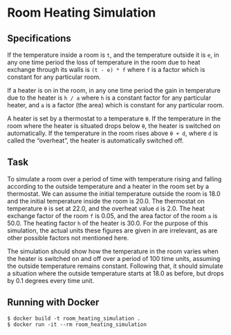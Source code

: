 # Room Heating Simulation

## Specifications

If the temperature inside a room is `t`, and the temperature outside it is `e`,
in any one time period the loss of temperature in the room due to heat exchange
through its walls is `(t - e) * f` where `f` is a factor which is constant for
any particular room.

If a heater is on in the room, in any one time period the gain in temperature
due to the heater is `h / a` where `h` is a constant factor for any particular
heater, and `a` is a factor (the area) which is constant for any particular
room.

A heater is set by a thermostat to a temperature `θ`. If the temperature in the
room where the heater is situated drops below `θ`, the heater is switched on
automatically. If the temperature in the room rises above `θ + d`, where `d` is
called the “overheat”, the heater is automatically switched off.

## Task

To simulate a room over a period of time with temperature rising and falling
according to the outside temperature and a heater in the room set by a
thermostat. We can assume the initial temperature outside the room is 18.0 and
the initial temperature inside the room is 20.0. The thermostat on temperature
`θ` is set at 22.0, and the overheat value `d` is 2.0. The heat exchange factor
of the room `f` is 0.05, and the area factor of the room `a` is 50.0. The
heating factor `h` of the heater is 30.0. For the purpose of this simulation,
the actual units these figures are given in are irrelevant, as are other
possible factors not mentioned here.

The simulation should show how the temperature in the room varies when the
heater is switched on and off over a period of 100 time units, assuming the
outside temperature remains constant. Following that, it should simulate a
situation where the outside temperature starts at 18.0 as before, but drops by
0.1 degrees every time unit.

## Running with Docker

```
$ docker build -t room_heating_simulation .
$ docker run -it --rm room_heating_simulation
```
